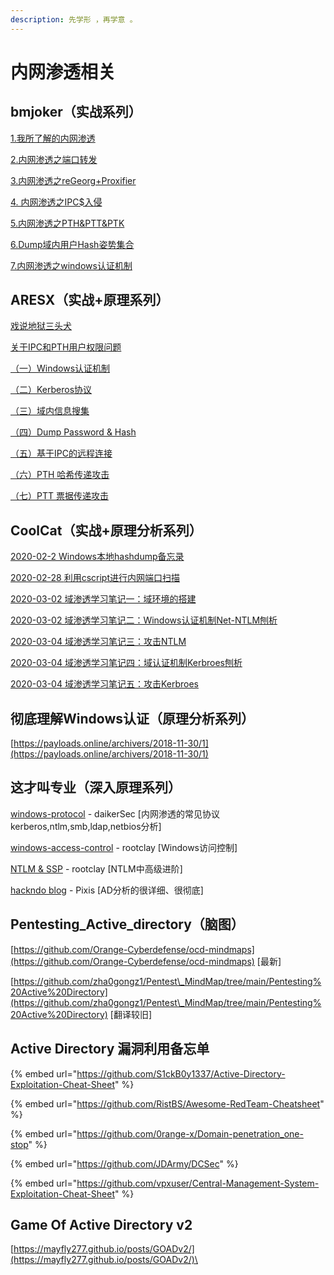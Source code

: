 ```yaml
---
description: 先学形 ，再学意 。
---
```


# 内网渗透相关

## bmjoker（实战系列）

[1.我所了解的内网渗透](https://www.cnblogs.com/bmjoker/p/10336247.html)

[2.内网渗透之端口转发](https://www.cnblogs.com/bmjoker/p/10264148.html)

[3.内网渗透之reGeorg+Proxifier](https://www.cnblogs.com/bmjoker/p/10205407.html)

[4. 内网渗透之IPC$入侵](https://www.cnblogs.com/bmjoker/p/10355934.html)

[5.内网渗透之PTH\&PTT\&PTK](https://www.cnblogs.com/bmjoker/p/10355979.html)

[6.Dump域内用户Hash姿势集合](https://www.cnblogs.com/bmjoker/p/10529360.html)

[7.内网渗透之windows认证机制](https://www.cnblogs.com/bmjoker/p/10723432.html)

## ARESX（实战+原理系列）

[戏说地狱三头犬](https://ares-x.com/2020/03/12/%E6%88%8F%E8%AF%B4%E5%9C%B0%E7%8B%B1%E4%B8%89%E5%A4%B4%E7%8A%AC/)

[关于IPC和PTH用户权限问题](https://ares-x.com/2020/03/10/%E5%85%B3%E4%BA%8EIPC%E5%92%8CPTH%E7%94%A8%E6%88%B7%E6%9D%83%E9%99%90%E9%97%AE%E9%A2%98/)

[（一）Windows认证机制](https://ares-x.com/2020/03/16/%E5%9F%9F%E6%B8%97%E9%80%8F%E5%AD%A6%E4%B9%A0%EF%BC%88%E4%B8%80%EF%BC%89Windows%E8%AE%A4%E8%AF%81%E6%9C%BA%E5%88%B6/)

[（二）Kerberos协议](https://ares-x.com/2020/03/17/%E5%9F%9F%E6%B8%97%E9%80%8F%E5%AD%A6%E4%B9%A0%EF%BC%88%E4%BA%8C%EF%BC%89Kerberos%E5%8D%8F%E8%AE%AE/)

[（三）域内信息搜集](https://ares-x.com/2020/03/18/%E5%9F%9F%E6%B8%97%E9%80%8F%E5%AD%A6%E4%B9%A0%EF%BC%88%E4%B8%89%EF%BC%89%E5%9F%9F%E5%86%85%E4%BF%A1%E6%81%AF%E6%90%9C%E9%9B%86/)

[（四）Dump Password & Hash](https://ares-x.com/2020/03/21/%E5%9F%9F%E6%B8%97%E9%80%8F%E5%AD%A6%E4%B9%A0%EF%BC%88%E5%9B%9B%EF%BC%89Dump-Password-Hash/)

[（五）基于IPC的远程连接](https://ares-x.com/2020/03/21/%E5%9F%9F%E6%B8%97%E9%80%8F%E5%AD%A6%E4%B9%A0%EF%BC%88%E4%BA%94%EF%BC%89%E5%9F%BA%E4%BA%8EIPC%E7%9A%84%E8%BF%9C%E7%A8%8B%E8%BF%9E%E6%8E%A5/)

[（六）PTH 哈希传递攻击](https://ares-x.com/2020/03/21/%E5%9F%9F%E6%B8%97%E9%80%8F%E5%AD%A6%E4%B9%A0%EF%BC%88%E5%85%AD%EF%BC%89PTH-%E5%93%88%E5%B8%8C%E4%BC%A0%E9%80%92%E6%94%BB%E5%87%BB/)

[（七）PTT 票据传递攻击](https://ares-x.com/2020/03/21/%E5%9F%9F%E6%B8%97%E9%80%8F%E5%AD%A6%E4%B9%A0%EF%BC%88%E4%B8%83%EF%BC%89PTT-%E7%A5%A8%E6%8D%AE%E4%BC%A0%E9%80%92%E6%94%BB%E5%87%BB/)

## CoolCat（实战+原理分析系列）

[2020-02-2 Windows本地hashdump备忘录](https://thekingofduck.github.io/post/Dumping-Windows-Local-Credentials-Tools/)

[2020-02-28 ](https://thekingofduck.github.io/post/scan-ports-by-cscript/)[利用cscript进行内网端口扫描](https://thekingofduck.github.io/post/scan-ports-by-cscript/)

[2020-03-02 域渗透学习笔记一：域环境的搭建](https://thekingofduck.github.io/post/ADStudy-Part-1-AD-Install/)

[2020-03-02 域渗透学习笔记二：Windows认证机制Net-NTLM刨析](https://thekingofduck.github.io/post/ADStudy-Part-2-Net-NTLM-Study/)

[2020-03-04 域渗透学习笔记三：攻击NTLM](https://thekingofduck.github.io/post/ADStudy-Part-3-Attack-NTLM/)

[2020-03-04 域渗透学习笔记四：域认证机制Kerbroes刨析](https://thekingofduck.github.io/post/ADStudy-Part-4-Kerbroes-Study/)

[2020-03-04 域渗透学习笔记五：攻击Kerbroes](https://thekingofduck.github.io/post/ADStudy-Part-5-Attack-Kerbroes/)

## 彻底理解Windows认证（原理分析系列）

[https://payloads.online/archivers/2018-11-30/1](https://payloads.online/archivers/2018-11-30/1)

## 这才叫专业（深入原理系列）

[windows-protocol](https://daiker.gitbook.io/windows-protocol/) - daikerSec \[内网渗透的常见协议kerberos,ntlm,smb,ldap,netbios分析]

[windows-access-control](https://rootclay.gitbook.io/windows-access-control/) - rootclay \[Windows访问控制]

[NTLM & SSP](https://rootclay.gitbook.io/ntlm/) - rootclay \[NTLM中高级进阶]

[hackndo blog](https://en.hackndo.com/archives/) - Pixis \[AD分析的很详细、很彻底]

## Pentesting\_Active\_directory（脑图）

[https://github.com/Orange-Cyberdefense/ocd-mindmaps](https://github.com/Orange-Cyberdefense/ocd-mindmaps) \[最新]

[https://github.com/zha0gongz1/Pentest\_MindMap/tree/main/Pentesting%20Active%20Directory](https://github.com/zha0gongz1/Pentest\_MindMap/tree/main/Pentesting%20Active%20Directory) \[翻译较旧]

## Active Directory 漏洞利用备忘单

{% embed url="https://github.com/S1ckB0y1337/Active-Directory-Exploitation-Cheat-Sheet" %}

{% embed url="https://github.com/RistBS/Awesome-RedTeam-Cheatsheet" %}

{% embed url="https://github.com/0range-x/Domain-penetration_one-stop" %}

{% embed url="https://github.com/JDArmy/DCSec" %}

{% embed url="https://github.com/vpxuser/Central-Management-System-Exploitation-Cheat-Sheet" %}

## Game Of Active Directory v2

[https://mayfly277.github.io/posts/GOADv2/](https://mayfly277.github.io/posts/GOADv2/)\
